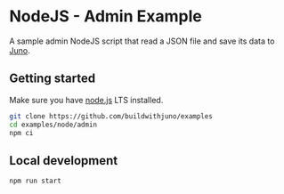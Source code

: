 # NodeJS - Admin Example

A sample admin NodeJS script that read a JSON file and save its data to [Juno](https://juno.build).

## Getting started

Make sure you have [node.js](https://nodejs.org) LTS installed.

```bash
git clone https://github.com/buildwithjuno/examples
cd examples/node/admin
npm ci
```

## Local development

```bash
npm run start
```
